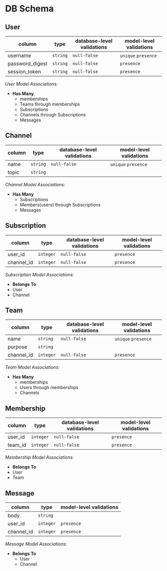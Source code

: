 # DB Schema

## User

| column          | type     | database-level validations | model-level validations |
|-----------------|----------|----------------------------|-------------------------|
| username        | `string` |    `null-false`            |   `unique` `presence`   |
| password_digest | `string` |    `null-false`            |    `presence`           |
| session_token   | `string` |    `null-false`            |    `presence`           |

*User Model Associations:*
- **Has Many**
  - memberships
  - Teams through memberships
  - Subscriptions
  - Channels through Subscriptions
  - Messages


## Channel

| column      | type      | database-level validations | model-level validations |
|-------------|-----------|----------------------------|-------------------------|
| name        | `string`  |    `null-false`            |   `unique` `presence`   |
| topic     | `string`  |                            |                         |

*Channel Model Associations:*
- **Has Many**
  - Subscriptions
  - Members(users) through Subscriptions
  - Messages


## Subscription

| column     | type      | database-level validations | model-level validations |
|------------|-----------|----------------------------|-------------------------|
| user_id    | `integer` |    `null-false`            |      `presence`         |
| channel_id | `integer` |    `null-false`            |      `presence`         |

*Subscription Model Associations:*
- **Belongs To**
- User
- Channel

## Team

| column      | type      | database-level validations | model-level validations |
|-------------|-----------|----------------------------|-------------------------|
| name        | `string`  |    `null-false`            |   `unique` `presence`   |
| purpose     | `string`  |                            |                         |
| channel_id  | `integer` |    `null-false`            |      `presence`         |

*Team Model Associations:*
- **Has Many**
  - memberships
  - Users through memberships
  - Channels

## Membership

| column     | type      | database-level validations | model-level validations |
|------------|-----------|----------------------------|-------------------------|
| user_id    | `integer` |    `null-false`            |      `presence`         |
| team_id    | `integer` |    `null-false`            |      `presence`         |

*Membership Model Associations:*
- **Belongs To**
- User
- Team


## Message

| column     | type      | model-level validations  |
|------------|-----------|--------------------------|
|  body      | `string`  |                          |
| user_id    | `integer` | `presence`               |
| channel_id | `integer` | `presence`               |

*Message Model Associations:*
- **Belongs To**
  - User
  - Channel
